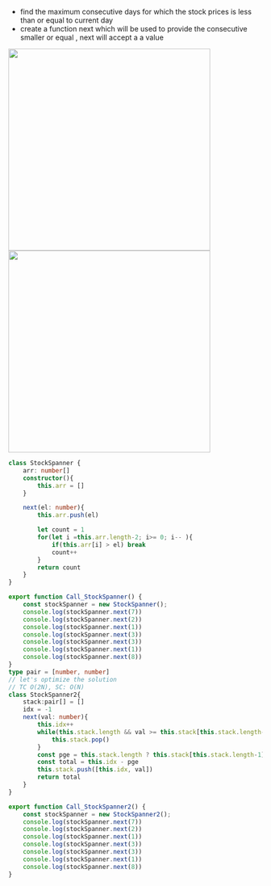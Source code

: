 - find the maximum consecutive days for which the stock prices is less than or equal to current day
- create a function next which will be used to provide the consecutive smaller or equal , next will accept a a value

<img width=400 src="https://github.com/user-attachments/assets/3ee332a8-a84b-4255-b23f-c394ef3ac204">

<img width=400 src="https://github.com/user-attachments/assets/414a5da4-6861-43e6-bf53-2e66b2f50f48">


```ts
class StockSpanner {
    arr: number[] 
    constructor(){
        this.arr = []
    }

    next(el: number){
        this.arr.push(el)

        let count = 1
        for(let i =this.arr.length-2; i>= 0; i-- ){
            if(this.arr[i] > el) break
            count++
        }
        return count
    }
}

export function Call_StockSpanner() {
    const stockSpanner = new StockSpanner();
    console.log(stockSpanner.next(7))
    console.log(stockSpanner.next(2))
    console.log(stockSpanner.next(1))
    console.log(stockSpanner.next(3))
    console.log(stockSpanner.next(3))
    console.log(stockSpanner.next(1))
    console.log(stockSpanner.next(8))
}
type pair = [number, number]
// let's optimize the solution
// TC O(2N), SC: O(N)
class StockSpanner2{
    stack:pair[] = []
    idx = -1
    next(val: number){
        this.idx++
        while(this.stack.length && val >= this.stack[this.stack.length-1][1]){
            this.stack.pop()
        }
        const pge = this.stack.length ? this.stack[this.stack.length-1][0] : -1
        const total = this.idx - pge
        this.stack.push([this.idx, val])
        return total
    }
}

export function Call_StockSpanner2() {
    const stockSpanner = new StockSpanner2();
    console.log(stockSpanner.next(7))
    console.log(stockSpanner.next(2))
    console.log(stockSpanner.next(1))
    console.log(stockSpanner.next(3))
    console.log(stockSpanner.next(3))
    console.log(stockSpanner.next(1))
    console.log(stockSpanner.next(8))
}
```
